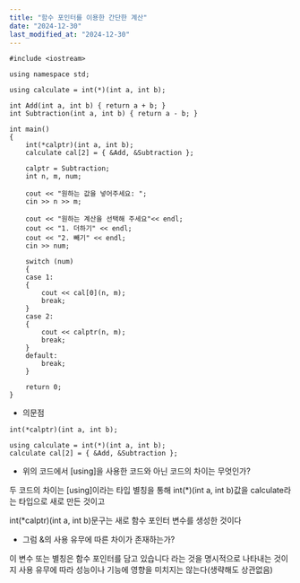 ```yaml
---
title: "함수 포인터를 이용한 간단한 계산"
date: "2024-12-30"
last_modified_at: "2024-12-30"
---
```




```
#include <iostream>

using namespace std;

using calculate = int(*)(int a, int b);

int Add(int a, int b) { return a + b; }
int Subtraction(int a, int b) { return a - b; }

int main() 
{
	int(*calptr)(int a, int b);
	calculate cal[2] = { &Add, &Subtraction };

	calptr = Subtraction;
	int n, m, num;

	cout << "원하는 값을 넣어주세요: ";
	cin >> n >> m;
	
	cout << "원하는 계산을 선택해 주세요"<< endl;
	cout << "1. 더하기" << endl;
	cout << "2. 빼기" << endl;
	cin >> num;

	switch (num)
	{
	case 1:
	{
		cout << cal[0](n, m);
		break;
	}
	case 2:
	{
		cout << calptr(n, m);
		break;
	}
	default:
		break;
	}

	return 0;	
}
```

- 의문점

```
int(*calptr)(int a, int b);
```

```
using calculate = int(*)(int a, int b);
calculate cal[2] = { &Add, &Subtraction };
```

- 위의 코드에서 \[using\]을 사용한 코드와 아닌 코드의 차이는 무엇인가?



두 코드의 차이는  \[using\]이라는 타입 별칭을 통해 int(*)(int a, int b)값을 calculate라는 타입으로 새로 만든 것이고 

int(*calptr)(int a, int b)문구는 새로 함수 포인터 변수를 생성한 것이다

- 그럼 &의 사용 유무에 따른 차이가 존재하는가?

이 변수 또는 별칭은 함수 포인터를 담고 있습니다 라는 것을 명시적으로 나타내는 것이지 사용 유무에 따라 성능이나 기능에 영향을 미치지는 않는다(생략해도 상관없음)




